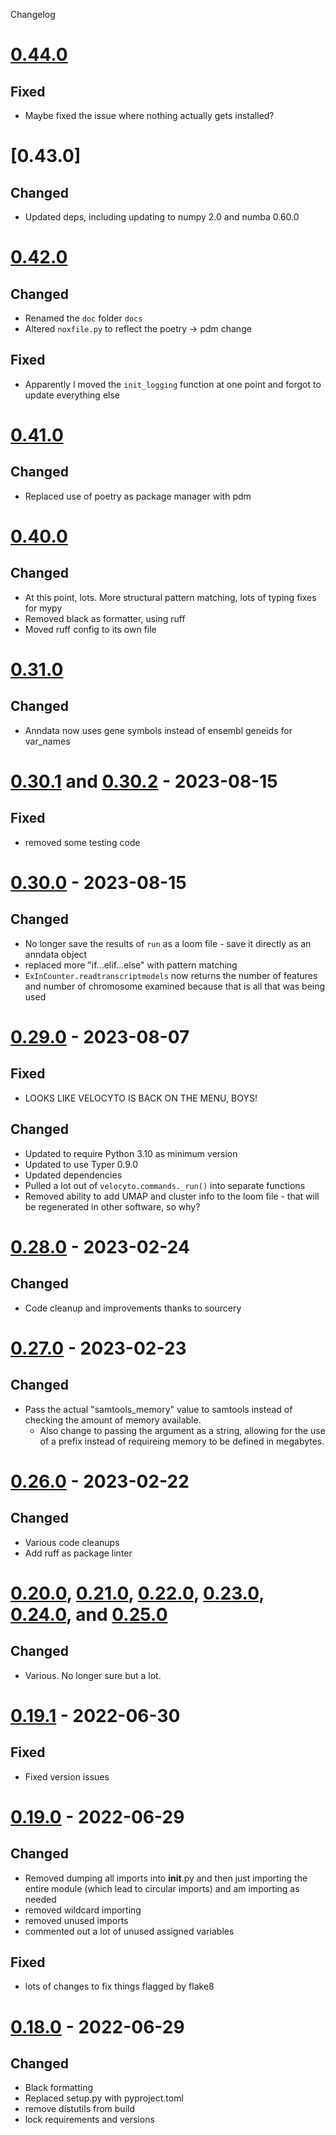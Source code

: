 Changelog

# [0.44.0]

## Fixed

- Maybe fixed the issue where nothing actually gets installed?

# [0.43.0]

## Changed

- Updated deps, including updating to numpy 2.0 and numba 0.60.0

# [0.42.0]

## Changed

- Renamed the `doc` folder `docs`
- Altered `noxfile.py` to reflect the poetry -> pdm change

## Fixed

- Apparently I moved the `init_logging` function at one point and forgot to update everything else

# [0.41.0]

## Changed

- Replaced use of poetry as package manager with pdm

# [0.40.0]

## Changed

- At this point, lots.  More structural pattern matching, lots of typing fixes for mypy
- Removed black as formatter, using ruff
- Moved ruff config to its own file

# [0.31.0]

## Changed

- Anndata now uses gene symbols instead of ensembl geneids for var_names

# [0.30.1] and [0.30.2] - 2023-08-15

## Fixed

- removed some testing code

# [0.30.0] - 2023-08-15

## Changed

- No longer save the results of `run` as a loom file - save it directly as an anndata object
- replaced more "if...elif...else" with pattern matching
- `ExInCounter.readtranscriptmodels` now returns the number of features and number of
  chromosome examined because that is all that was being used


# [0.29.0] - 2023-08-07

## Fixed

- LOOKS LIKE VELOCYTO IS BACK ON THE MENU, BOYS!

## Changed

- Updated to require Python 3.10 as minimum version
- Updated to use Typer 0.9.0
- Updated dependencies
- Pulled a lot out of `velocyto.commands._run()` into separate functions
- Removed ability to add UMAP and cluster info to the loom file - that will be regenerated in other software, so why?


# [0.28.0] - 2023-02-24

## Changed

- Code cleanup and improvements thanks to sourcery


# [0.27.0] - 2023-02-23

## Changed

- Pass the actual "samtools_memory" value to samtools instead of checking the amount of memory available.
  - Also change to passing the argument as a string, allowing for the use of a prefix instead of requireing memory to be
  defined in megabytes.


# [0.26.0] - 2023-02-22

## Changed

- Various code cleanups
- Add ruff as package linter


# [0.20.0], [0.21.0], [0.22.0], [0.23.0], [0.24.0], and [0.25.0]

## Changed

- Various. No longer sure but a lot.


# [0.19.1] - 2022-06-30

## Fixed

- Fixed version issues


# [0.19.0] - 2022-06-29

## Changed

- Removed dumping all imports into __init__.py and then just importing the entire module (which lead to circular imports) and am importing as needed
- removed wildcard importing
- removed unused imports
- commented out a lot of unused assigned variables

## Fixed

- lots of changes to fix things flagged by flake8


# [0.18.0] - 2022-06-29

## Changed

- Black formatting
- Replaced setup.py with pyproject.toml
- remove distutils from build
- lock requirements and versions


[0.44.0]: https://github.com/milescsmith/velocyto.py/compare/0.43.0..0.44.0
[0.42.0]: https://github.com/milescsmith/velocyto.py/compare/0.41.0..0.42.0
[0.41.0]: https://github.com/milescsmith/velocyto.py/compare/0.40.0..0.41.0
[0.40.0]: https://github.com/milescsmith/velocyto.py/compare/0.31.0..0.40.0
[0.31.0]: https://github.com/milescsmith/velocyto.py/compare/0.30.2..0.31.0
[0.30.2]: https://github.com/milescsmith/velocyto.py/compare/0.30.1..0.30.2
[0.30.1]: https://github.com/milescsmith/velocyto.py/compare/0.30.0..0.30.1
[0.30.0]: https://github.com/milescsmith/velocyto.py/compare/0.29.0..0.30.0
[0.29.0]: https://github.com/milescsmith/velocyto.py/compare/0.28.0..0.29.0
[0.28.0]: https://github.com/milescsmith/velocyto.py/compare/0.27.1..0.28.0
[0.27.1]: https://github.com/milescsmith/velocyto.py/compare/0.27.0..0.27.1
[0.27.0]: https://github.com/milescsmith/velocyto.py/compare/0.26.0..0.27.0
[0.26.0]: https://github.com/milescsmith/velocyto.py/compare/0.25.0..0.26.0
[0.25.0]: https://github.com/milescsmith/velocyto.py/compare/0.24.0..0.25.0
[0.24.0]: https://github.com/milescsmith/velocyto.py/compare/0.23.0..0.24.0
[0.23.0]: https://github.com/milescsmith/velocyto.py/compare/0.22.0..0.23.0
[0.22.0]: https://github.com/milescsmith/velocyto.py/compare/0.21.0..0.22.0
[0.21.0]: https://github.com/milescsmith/velocyto.py/compare/0.20.0..0.21.0
[0.20.0]: https://github.com/milescsmith/velocyto.py/compare/0.19.0..0.20.0
[0.19.1]: https://github.com/milescsmith/velocyto.py/compare/0.19.0..0.19.1
[0.19.0]: https://github.com/milescsmith/velocyto.py/compare/0.18.0..0.19.0
[0.18.0]: https://github.com/milescsmith/velocyto.py/releases/tag/0.18.0
